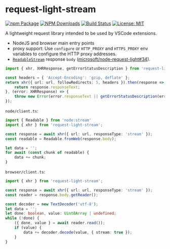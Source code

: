 # request-light-stream


[![npm Package](https://img.shields.io/npm/v/request-light-stream.svg?style=flat-square)](https://www.npmjs.org/package/request-light-stream)
[![NPM Downloads](https://img.shields.io/npm/dm/request-light-stream.svg)](https://npmjs.org/package/request-light-stream)
[![Build Status](https://github.com/dankeboy36/request-light-stream/actions/workflows/tests.yml/badge.svg?branch=main)](https://github.com/dankeboy36/request-light-stream/actions/workflows/tests.yml)
[![License: MIT](https://img.shields.io/badge/License-MIT-yellow.svg)](https://opensource.org/licenses/MIT)

A lightweight request library intended to be used by VSCode extensions.
- NodeJS and browser main entry points
- proxy support: Use `configure` or `HTTP_PROXY` and `HTTPS_PROXY` env variables to configure the HTTP proxy addresses.
- [`ReadableStream`](https://developer.mozilla.org/en-US/docs/Web/API/ReadableStream) response `body` ([microsoft/node-request-light#34](https://github.com/microsoft/node-request-light/issues/34)).

```ts
import { xhr, XHRResponse, getErrorStatusDescription } from 'request-light-stream';

const headers = { 'Accept-Encoding': 'gzip, deflate' };
return xhr({ url: url, followRedirects: 5, headers }).then(response => {
    return response.responseText;
}, (error: XHRResponse) => {
    throw new Error(error.responseText || getErrorStatusDescription(error.status) || error.toString());
});
```

`node/client.ts`:
```ts
import { Readable } from 'node:stream'
import { xhr } from 'request-light-stream';

const response = await xhr({ url: url, responseType: 'stream' });
const readable = Readable.fromWeb(response.body);

let data = '';
for await (const chunk of readable) {
    data += chunk;
}
```

`browser/client.ts`:
```ts
import { xhr } from 'request-light-stream';

const response = await xhr({ url: url, responseType: 'stream' });
const reader = response.body.getReader();

const decoder = new TextDecoder('utf-8');
let data = '';
let done: boolean, value: Uint8Array | undefined;
while (!done) {
    ({ done, value } = await reader.read());
    if (value) {
        data += decoder.decode(value, { stream: true });
    }
}
```